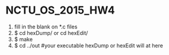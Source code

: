 # NCTU_OS_2015_HW4

1. fill in the blank on *.c files
2. $ cd hexDump/ or cd hexEdit/
3. $ make
4. $ cd ../out #your executable hexDump or hexEdit will at here
